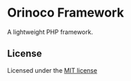 # Orinoco Framework

A lightweight PHP framework.

## License

Licensed under the [MIT license](http://www.opensource.org/licenses/mit-license.php)
